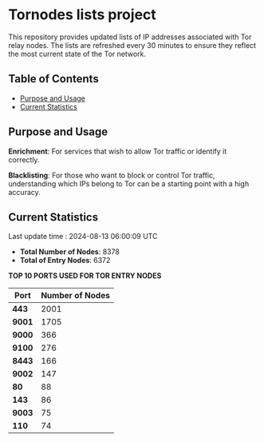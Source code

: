 # Tornodes lists project

This repository provides updated lists of IP addresses associated with Tor relay nodes. The lists are refreshed every 30 minutes to ensure they reflect the most current state of the Tor network.

## Table of Contents

- [Purpose and Usage](#purpose-and-usage)
- [Current Statistics](#current-statistics)


## Purpose and Usage

**Enrichment**: For services that wish to allow Tor traffic or identify it correctly.

**Blacklisting**: For those who want to block or control Tor traffic, understanding which IPs belong to Tor can be a starting point with a high accuracy.

## Current Statistics

Last update time : 2024-08-13 06:00:09 UTC

- **Total Number of Nodes**: 8378
- **Total of Entry Nodes**: 6372

**TOP 10 PORTS USED FOR TOR ENTRY NODES**

| **Port** | **Number of Nodes** |
|------|-----------------|
| **443**   | 2001  |
| **9001**   | 1705  |
| **9000**   | 366  |
| **9100**   | 276  |
| **8443**   | 166  |
| **9002**   | 147  |
| **80**   | 88  |
| **143**   | 86  |
| **9003**   | 75  |
| **110**   | 74  |


